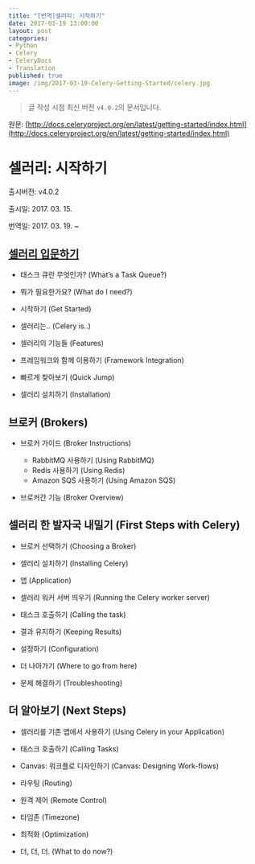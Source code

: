 ```yaml
---
title: "[번역]셀러리: 시작하기"
date: 2017-03-19 13:00:00
layout: post
categories:
- Python
- Celery
- CeleryDocs
- Translation
published: true
image: /img/2017-03-19-Celery-Getting-Started/celery.jpg
---
```


> 글 작성 시점 최신 버전 `v4.0.2`의 문서입니다.

원문: [http://docs.celeryproject.org/en/latest/getting-started/index.html](http://docs.celeryproject.org/en/latest/getting-started/index.html)

# 셀러리: 시작하기

출시버전: v4.0.2

출시일: 2017. 03. 15.

번역일: 2017. 03. 19. ~

## [셀러리 입문하기](/2017/03/19/Introduction-to-Celery/)

- 태스크 큐란 무엇인가? (What’s a Task Queue?)

- 뭐가 필요한가요? (What do I need?)

- 시작하기 (Get Started)

- 셀러리는.. (Celery is..)

- 셀러리의 기능들 (Features)

- 프레임워크와 함께 이용하기 (Framework Integration)

- 빠르게 찾아보기 (Quick Jump)

- 셀러리 설치하기 (Installation)

## 브로커 (Brokers)

- 브로커 가이드 (Broker Instructions)
  - RabbitMQ 사용하기 (Using RabbitMQ)
  - Redis 사용하기 (Using Redis)
  - Amazon SQS 사용하기 (Using Amazon SQS)

- 브로커간 기능 (Broker Overview)

## 셀러리 한 발자국 내밀기 (First Steps with Celery)

- 브로커 선택하기 (Choosing a Broker)

- 셀러리 설치하기 (Installing Celery)

- 앱 (Application)

- 셀러리 워커 서버 띄우기 (Running the Celery worker server)

- 태스크 호출하기 (Calling the task)

- 결과 유지하기 (Keeping Results)

- 설정하기 (Configuration)

- 더 나아가기 (Where to go from here)

- 문제 해결하기 (Troubleshooting)

## 더 알아보기 (Next Steps)

- 셀러리를 기존 앱에서 사용하기 (Using Celery in your Application)

- 태스크 호출하기 (Calling Tasks)

- Canvas: 워크플로 디자인하기 (Canvas: Designing Work-flows)

- 라우팅 (Routing)

- 원격 제어 (Remote Control)

- 타임존 (Timezone)

- 최적화 (Optimization)

- 더, 더, 더. (What to do now?)
